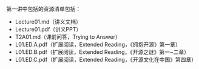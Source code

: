 第一讲中包括的资源清单包括：
- Lecture01.md（讲义文档）
- Lecture01.pdf（讲义PPT）
- T2A01.md（课前问答，Trying to Answer）
- L01.ED.A.pdf（扩展阅读，Extended Reading，《拥抱开源》第一章）
- L01.ED.B.pdf（扩展阅读，Extended Reading，《开源之谜》第一~二章）
- L01.ED.C.pdf（扩展阅读，Extended Reading，《开源文化在中国》第四章）

